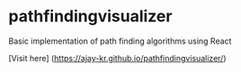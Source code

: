 # pathfindingvisualizer
Basic implementation of path finding algorithms using React

[Visit here] (https://ajay-kr.github.io/pathfindingvisualizer/)

